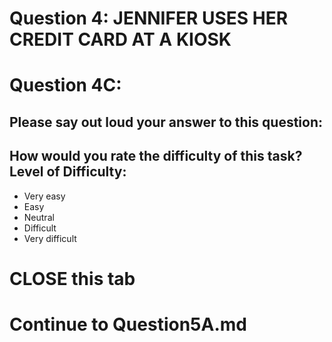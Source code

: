 Question 4: JENNIFER USES HER CREDIT CARD AT A KIOSK
====================================================

Question 4C:
============
Please say out loud your answer to this question:
-
How would you rate the difficulty of this task? Level of Difficulty: 
-

* Very easy 
* Easy 
* Neutral 
* Difficult 
* Very difficult

CLOSE this tab
====================

Continue to Question5A.md
==========================